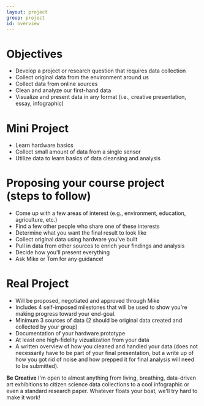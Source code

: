 ```yaml
---
layout: project
group: project
id: overview
---
```


# Objectives
- Develop a project or research question that requires data collection
- Collect original data from the environment around us
- Collect data from online sources
- Clean and analyze our first-hand data
- Visualize and present data in any format (i.e., creative presentation, essay, infographic)

# Mini Project
- Learn hardware basics
- Collect small amount of data from a single sensor
- Utilize data to learn basics of data cleansing and analysis

# Proposing your course project (steps to follow)
- Come up with a few areas of interest (e.g., environment, education, agriculture, etc.)
- Find a few other people who share one of these interests
- Determine what you want the final result to look like 
- Collect original data using hardware you've built
- Pull in data from other sources to enrich your findings and analysis
- Decide how you'll present everything
- Ask Mike or Tom for any guidance!

# Real Project
- Will be proposed, negotiated and approved through Mike
- Includes 4 self-imposed milestones that will be used to show you're making progress toward your end-goal.
- Minimum 3 sources of data (2 should be original data created and collected by your group)
- Documentation of your hardware prototype
- At least one high-fidelity vizualization from your data
- A written overview of how you cleaned and handled your data (does not necessarily have to be part of your final presentation, but a write up of how you got rid of noise and how prepped it for final analysis will need to be submitted).

**Be Creative** I'm open to almost anything from living, breathing, data-driven art exhibitions to citizen science data collections to a cool infographic or even a standard research paper.  Whatever floats your boat, we'll try hard to make it work!

